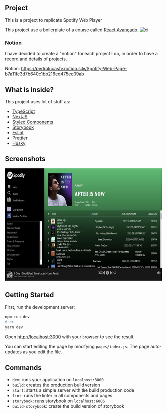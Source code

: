 ## Project

This is a project to replicate Spotify Web Player

This project use a boilerplate of a course called [React Avançado](https://reactavancado.com.br/).
![ci](https://github.com/React-Avancado/boilerplate/workflows/ci/badge.svg)


### Notion
I have decided to create a "notion" for each project I do, in order to have a record and details of projects.

Notion: https://pedrolucasfv.notion.site/Spotify-Web-Page-b7a11fc3d7b640c1bb216ed475ec09ab

## What is inside?

This project uses lot of stuff as:

- [TypeScript](https://www.typescriptlang.org/)
- [NextJS](https://nextjs.org/)
- [Styled Components](https://styled-components.com/)
- [Storybook](https://storybook.js.org/)
- [Eslint](https://eslint.org/)
- [Prettier](https://prettier.io/)
- [Husky](https://github.com/typicode/husky)

## Screenshots

<p align="center">
    <img width= "702px" height="362px" src="/public/img/spotify.jpg">
</p>

## Getting Started

First, run the development server:

```bash
npm run dev
# or
yarn dev
```

Open [http://localhost:3000](http://localhost:3000) with your browser to see the result.

You can start editing the page by modifying `pages/index.js`. The page auto-updates as you edit the file.

## Commands

- `dev`: runs your application on `localhost:3000`
- `build`: creates the production build version
- `start`: starts a simple server with the build production code
- `lint`: runs the linter in all components and pages
- `storybook`: runs storybook on `localhost:6006`
- `build-storybook`: create the build version of storybook

